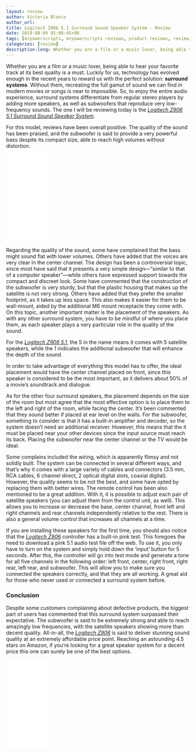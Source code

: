 ```yaml
---
layout: review
author: Victoria Blanco
author_url: 
title: Logitech Z906 5.1 Surround Sound Speaker System - Review
date: 2019-08-09 05:00:45+00
tags: [mrpowerscripts, mrpowerscripts reviews, product reviews, reviewing amazon products, amazon product]
categories: [review]
description-long: Whether you are a film or a music lover, being able to hear your favorite track at its best quality is a must. Luckily for us, technology has evolved enough in the recent years to reward us with the perfect solution surround systems. Without them, recreating the full gamut of sound we can find in modern movies or songs is near to impossible.
---
```


Whether you are a film or a music lover, being able to hear your favorite track at its best quality is a must.
Luckily for us, technology has evolved enough in the recent years to reward us with the perfect solution: **surround systems**. Without them, recreating the full gamut of sound we can find in modern movies or songs is near to impossible. So, to enjoy the entire audio experience, surround systems differentiate from regular stereo players by adding more speakers, as well as subwoofers that reproduce very low-frequency sounds.
The one I will be reviewing today is the [*Logitech Z906 5.1 Surround Sound Speaker System*](https://www.amazon.com/Logitech-Surround-Sound-Speaker-System/dp/B004M18O60/ref=as_li_ss_tl?ie=UTF8&linkCode=ll1&tag=mrpowerscript-20&linkId=2b1ca98aba4f41506c2f034d357ecb85&language=en_US).

For this model, reviews have been overall positive. The quality of the sound has been praised, and the subwoofer is said to provide a very powerful bass despite its compact size, able to reach high volumes without distortion.

<iframe style="width:120px;height:240px;" marginwidth="0" marginheight="0" scrolling="no" frameborder="0" src="//ws-na.amazon-adsystem.com/widgets/q?ServiceVersion=20070822&OneJS=1&Operation=GetAdHtml&MarketPlace=US&source=ss&ref=as_ss_li_til&ad_type=product_link&tracking_id=mrpowerscript-20&language=en_US&marketplace=amazon&region=US&placement=B004M18O60&asins=B004M18O60&linkId=3426d13bb864685389b66b8464c03095&show_border=true&link_opens_in_new_window=true"></iframe>

Regarding the quality of the sound, some have complained that the bass might sound flat with lower volumes. Others have added that the voices are very clear in the center channel.
The design has been a controversial topic, since most have said that it presents a very simple design—“similar to that of a computer speaker”—while others have expressed support towards the compact and discreet look. Some have commented that the construction of the subwoofer is very sturdy, but that the plastic housing that makes up the satellite is not very strong. Others have added that they prefer the smaller footprint, as it takes up less space. This also makes it easier for them to be wall-mount, aided by the additional M6 mount receptacle they come with.
On this topic, another important matter is the placement of the speakers. As with any other surround system, you have to be mindful of where you place them, as each speaker plays a very particular role in the quality of the sound.

For the [*Logitech Z906 5.1*](https://www.amazon.com/Logitech-Surround-Sound-Speaker-System/dp/B004M18O60/ref=as_li_ss_tl?ie=UTF8&linkCode=ll1&tag=mrpowerscript-20&linkId=2b1ca98aba4f41506c2f034d357ecb85&language=en_US), the 5 in the name means it comes with 5 satellite speakers, while the 1 indicates the additional subwoofer that will enhance the depth of the sound.

In order to take advantage of everything this model has to offer, the ideal placement would have the center channel placed on front, since this speaker is considered to be the most important, as it delivers about 50% of a movie’s soundtrack and dialogue.

As for the other four surround speakers, the placement depends on the size of the room but most agree that the most effective option is to place them to the left and right of the room, while facing the center. It’s been commented that they sound better if placed at ear level on the walls. For the subwoofer, something to consider is that it has a built-in amplifier and decoder, so the system doesn’t need an additional receiver. However, this means that the it must be placed near your other devices since the input source must reach its back. Placing the subwoofer near the center channel or the TV would be ideal.

Some complains included the wiring, which is apparently flimsy and not solidly built. The system can be connected in several different ways, and that’s why it comes with a large variety of cables and connectors (3.5 mm, RCA cables, 6 channel direct, 2 optical digital slots, coaxial digital). However, the quality seems to be not the best, and some have opted by replacing them with better wires.
The remote control has been also mentioned to be a great addition. With it, it is possible to adjust each pair of satellite speakers (you can adjust them from the control unit, as well). This allows you to increase or decrease the base, center channel, front left and right channels and rear channels independently relative to the rest. There is also a general volume control that increases all channels at a time.

If you are installing these speakers for the first time, you should also notice that the [*Logitech Z906*](https://www.amazon.com/Logitech-Surround-Sound-Speaker-System/dp/B004M18O60/ref=as_li_ss_tl?ie=UTF8&linkCode=ll1&tag=mrpowerscript-20&linkId=2b1ca98aba4f41506c2f034d357ecb85&language=en_US) controller has a built-in pink test. This foregoes the need to download a pink 5.1 audio test file off the web. To use it, you only have to turn on the system and simply hold down the ‘input’ button for 5 seconds. After this, the controller will go into test mode and generate a tone for all five channels in the following order: left front, center, right front, right rear, left rear, and subwoofer. This will allow you to make sure you connected the speakers correctly, and that they are all working. A great aid for those who never used or connected a surround system before.

### Conclusion

Despite some customers complaining about defective products, the biggest part of users has commented that this surround system surpassed their expectative. The subwoofer is said to be extremely strong and able to reach amazingly low frequencies, with the satellite speakers showing more than decent quality.
All-in-all, the [*Logitech Z906*](https://www.amazon.com/Logitech-Surround-Sound-Speaker-System/dp/B004M18O60/ref=as_li_ss_tl?ie=UTF8&linkCode=ll1&tag=mrpowerscript-20&linkId=2b1ca98aba4f41506c2f034d357ecb85&language=en_US) is said to deliver stunning sound quality at an extremely affordable price point. Reaching an astounding 4.5 stars on Amazon, if you’re looking for a great speaker system for a decent price this one can surely be one of the best options.

<iframe style="width:120px;height:240px;" marginwidth="0" marginheight="0" scrolling="no" frameborder="0" src="//ws-na.amazon-adsystem.com/widgets/q?ServiceVersion=20070822&OneJS=1&Operation=GetAdHtml&MarketPlace=US&source=ss&ref=as_ss_li_til&ad_type=product_link&tracking_id=mrpowerscript-20&language=en_US&marketplace=amazon&region=US&placement=B004M18O60&asins=B004M18O60&linkId=3426d13bb864685389b66b8464c03095&show_border=true&link_opens_in_new_window=true"></iframe>